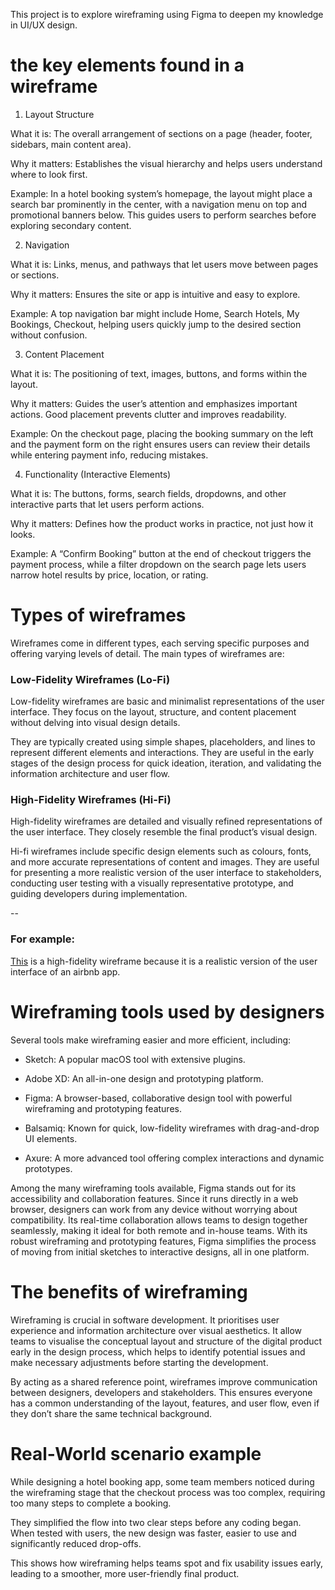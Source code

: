 This project is to explore wireframing using Figma to deepen my knowledge in UI/UX design.
# the key elements found in a wireframe
1. Layout Structure

What it is: The overall arrangement of sections on a page (header, footer, sidebars, main content area).

Why it matters: Establishes the visual hierarchy and helps users understand where to look first.

Example: In a hotel booking system’s homepage, the layout might place a search bar prominently in the center, with a navigation menu on top and promotional banners below. This guides users to perform searches before exploring secondary content.

2. Navigation

What it is: Links, menus, and pathways that let users move between pages or sections.

Why it matters: Ensures the site or app is intuitive and easy to explore.

Example: A top navigation bar might include Home, Search Hotels, My Bookings, Checkout, helping users quickly jump to the desired section without confusion.

3. Content Placement

What it is: The positioning of text, images, buttons, and forms within the layout.

Why it matters: Guides the user’s attention and emphasizes important actions. Good placement prevents clutter and improves readability.

Example: On the checkout page, placing the booking summary on the left and the payment form on the right ensures users can review their details while entering payment info, reducing mistakes.

4. Functionality (Interactive Elements)

What it is: The buttons, forms, search fields, dropdowns, and other interactive parts that let users perform actions.

Why it matters: Defines how the product works in practice, not just how it looks.

Example: A “Confirm Booking” button at the end of checkout triggers the payment process, while a filter dropdown on the search page lets users narrow hotel results by price, location, or rating.

# Types of wireframes
Wireframes come in different types, each serving specific purposes and offering varying levels of detail. The main types of wireframes are:

### Low-Fidelity Wireframes (Lo-Fi)
Low-fidelity wireframes are basic and minimalist representations of the user interface. They focus on the layout, structure, and content placement without delving into visual design details.

They are typically created using simple shapes, placeholders, and lines to represent different elements and interactions. They are useful in the early stages of the design process for quick ideation, iteration, and validating the information architecture and user flow.

### High-Fidelity Wireframes (Hi-Fi)
High-fidelity wireframes are detailed and visually refined representations of the user interface. They closely resemble the final product’s visual design.

Hi-fi wireframes include specific design elements such as colours, fonts, and more accurate representations of content and images. They are useful for presenting a more realistic version of the user interface to stakeholders, conducting user testing with a visually representative prototype, and guiding developers during implementation.

--

### For example: 
[This](https://www.figma.com/design/E2BRqdPcKkrnX6hLGPto8Z/Project-Airbnb?node-id=1-2&p=f) is a high-fidelity wireframe because it is a realistic version of the user interface of an airbnb app.

# Wireframing tools used by designers

Several tools make wireframing easier and more efficient, including:

- Sketch: A popular macOS tool with extensive plugins.

- Adobe XD: An all-in-one design and prototyping platform.

- Figma: A browser-based, collaborative design tool with powerful wireframing and prototyping features.

- Balsamiq: Known for quick, low-fidelity wireframes with drag-and-drop UI elements.

- Axure: A more advanced tool offering complex interactions and dynamic prototypes.

Among the many wireframing tools available, Figma stands out for its accessibility and collaboration features. Since it runs directly in a web browser, designers can work from any device without worrying about compatibility. Its real-time collaboration allows teams to design together seamlessly, making it ideal for both remote and in-house teams. With its robust wireframing and prototyping features, Figma simplifies the process of moving from initial sketches to interactive designs, all in one platform.

# The benefits of wireframing
Wireframing is crucial in software development. It prioritises user experience and information architecture over visual aesthetics. It allow teams to visualise the conceptual layout and structure of the digital product early in the design process, which helps to identify potential issues and make necessary adjustments before starting the development. 

By acting as a shared reference point, wireframes improve communication between designers, developers and stakeholders. This ensures everyone has a common understanding of the layout, features, and user flow, even if they don’t share the same technical background.

# Real-World scenario example

While designing a hotel booking app, some team members noticed during the wireframing stage that the checkout process was too complex, requiring too many steps to complete a booking.

They simplified the flow into two clear steps before any coding began. When tested with users, the new design was faster, easier to use and significantly reduced drop-offs.

This shows how wireframing helps teams spot and fix usability issues early, leading to a smoother, more user-friendly final product.